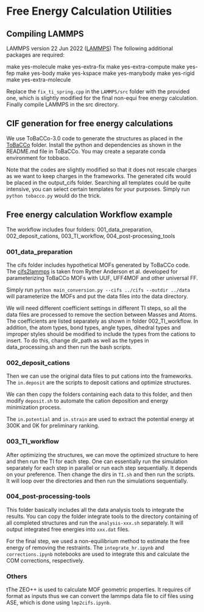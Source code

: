 # Free Energy Calculation Utilities

## Compiling LAMMPS

LAMMPS version 22 Jun 2022 ([LAMMPS](https://github.com/lammps/lammps/releases/tag/stable_23Jun2022))
The following additional packages are required:

make yes-molecule
make yes-extra-fix
make yes-extra-compute
make yes-fep
make yes-body
make yes-kspace
make yes-manybody
make yes-rigid
make yes-extra-molecule

Replace the `fix_ti_spring.cpp` in the `LAMMPS/src` folder with the provided one, which is slightly modified for the final non-equi free energy calculation. Finally compile LAMMPS in the src directory.

## CIF generation for free energy calculations

We use ToBaCCo-3.0 code to generate the structures as placed in the [ToBaCCo](https://github.com/tobacco-mofs/tobacco_3.0) folder. Install the python and dependencies as shown in the README.md file in ToBaCCo. You may create a separate conda environment for tobbaco.

Note that the codes are slightly modified so that it does not rescale charges as we want to keep charges in the frameworks. The generated cifs would be placed in the output_cifs folder. Searching all templates could be quite intensive, you can select certain templates for your purposes. Simply run `python tobacco.py` would do the trick.

## Free energy calculation Workflow example
The workflow includes four folders: 001_data_preparation, 002_deposit_cations, 003_TI_workflow, 004_post-processing_tools

### 001_data_preparation

The cifs folder includes hypothetical MOFs generated by ToBaCCo code. The [cifs2lammps](https://github.com/rytheranderson/cif2lammps.git) is taken from Ryther Anderson et al. developed for parameterizing ToBaCCo MOFs with UUF, UFF4MOF and other universal FF. 

Simply run `python main_conversion.py --cifs ../cifs --outdir ../data` will parameterize the MOFs and put the data files into the data directory. 

We will need different coefficient settings in different TI steps, so all the data files are processed to remove the section between Masses and Atoms. The coefficients are listed separately as shown in folder 002_TI_workflow. In addition, the atom types, bond types, angle types, dihedral types and improper styles should be modified to include the types from the cations to insert. To do this, change dir_path as well as the types in data_processing.sh and then run the bash scripts.

### 002_deposit_cations

Then we can use the original data files to put cations into the frameworks. The `in.deposit` are the scripts to deposit cations and optimize structures. 

We can then copy the folders containing each data to this folder, and then modify `deposit.sh` to automate the cation deposition and energy minimization process. 

The `in.potential` and `in.strain` are used to extract the potential energy at 300K and 0K for preliminary ranking. 

### 003_TI_workflow

After optimizing the structures, we can move the optimized structure to here and then run the TI for each step. One can essentially run the simulation separately for each step in parallel or run each step sequentially. It depends on your preference. Then change the dirs in `TI.sh` and then run the scripts. It will loop over the directories and then run the simulations sequentially. 

### 004_post-processing-tools

This folder basically includes all the data analysis tools to integrate the results. You can copy the folder integrate tools to the directory containing of all completed structures and run the `analysis-xxx.sh` separately. It will output integrated free energies into `xxx.dat` files.

For the final step, we used a non-equilibrium method to estimate the free energy of removing the restraints. The `integrate_hr.ipynb` and `corrections.ipynb` notebooks are used to integrate this and calculate the COM corrections, respectively.

### Others

tThe ZEO++ is used to calculate MOF geometric properties. It requires cif format as inputs thus we can convert the lammps data file to cif files using ASE, which is done using `lmp2cifs.ipynb`.



